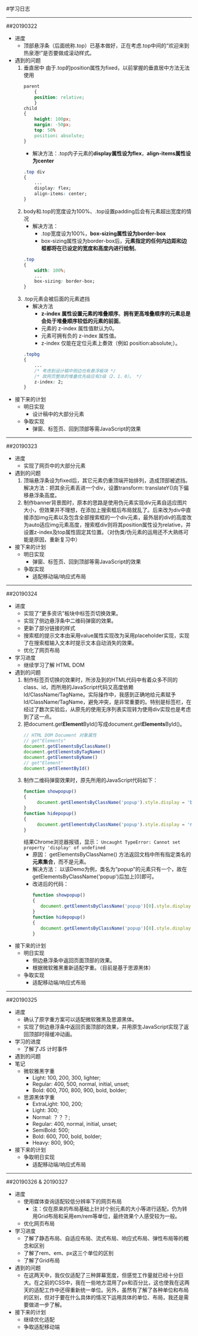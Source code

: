 #学习日志

---

##20190322

- 进度
    - 顶部悬浮条（后面统称.top）已基本做好，正在考虑.top中间的“欢迎来到热泉港!”是否要做成滚动样式。
- 遇到的问题
    1. 垂直居中
        由于.top的position属性为fixed，以前掌握的垂直居中方法无法使用
        ```css
        parent
            {
            position: relative;
            }
        child
        {
            height: 100px;
            margin: -50px;
            top: 50%
            position: absolute;
        }
        ```
        - 解决方法：.top内子元素的**display属性设为flex**，**align-items属性设为center**
        ```CSS
        .top div
        {
            ...
            display: flex;
            align-items: center;
        }
        ```
    2. body和.top的宽度设为100%、.top设置padding后会有元素超出宽度的情况
        - 解决方法：
            - .top宽度设为100%，**box-sizing属性设为border-box**
            - box-sizing属性设为border-box后，**元素指定的任何内边距和边框都将在已设定的宽度和高度内进行绘制**。
        ```css
        .top
        {
            width: 100%;
            ...
            box-sizing: border-box; 
        }
        ```
    3. .top元素会被后面的元素遮挡       
        - 解决方法
            - **z-index 属性设置元素的堆叠顺序**。**拥有更高堆叠顺序的元素总是会处于堆叠顺序较低的元素的前面**。
            - 元素的 z-index 属性值默认为0。
            - 元素可拥有负的 z-index 属性值。
            - z-index 仅能在定位元素上奏效（例如 position:absolute;）。
        ```CSS
        .topbg
        {
            ...
            /* 考虑到设计稿中侧边也有悬浮板块 */
            /* 故网页整体的堆叠优先级应有3级（2、1、0）。 */
            z-index: 2;
        }
        ```
- 接下来的计划
    - 明日实现
        - 设计稿中的大部分元素
    - 争取实现
        - 弹窗、标签页、回到顶部等需JavaScript的效果

---

##20190323

- 进度
    - 实现了网页中的大部分元素
- 遇到的问题
    1. 顶端悬浮条设为fixed后，其它元素仍重顶端开始排列，造成顶部被遮挡。解决方法：把其余元素丢进一个div，设置transform: translateY()向下偏移悬浮条高度。
    2. 制作banner背景图时，原本的思路是使用伪元素实现div元素自适应图片大小，但效果并不理想，在添加上搜索框后布局就乱了。后来改为div中直接添加img元素以及包含全部搜索框的一个div元素，最外层的div的高度改为auto适应img元素高度，搜索框div则将其position属性设为relative，并设置z-index及top属性固定其位置。（对伪类/伪元素的运用还不大熟练可能是原因，重新复习中）
- 接下来的计划
    - 明日实现
        - 弹窗、标签页、回到顶部等需JavaScript的效果
    - 争取实现
        - 适配移动端/响应式布局

---

##20190324

- 进度
    - 实现了“更多资讯”板块中标签页切换效果。
    - 实现了侧边悬浮条中二维码弹窗的效果。
    - 更新了部分链接的样式
    - 搜索框的提示文本由采用value属性实现改为采用placeholder实现，实现了在搜索框输入文本时提示文本自动消失的效果。
    - 优化了网页布局
- 学习进度
    - 继续学习了解 HTML DOM
- 遇到的问题
    1. 制作标签页切换的效果时，所涉及到的HTML代码中有着众多不同的class、id，而所用的JavaScript代码又高度依赖Id/ClassName/TagName。实际操作中，我感到正确地给元素赋予Id/ClassName/TagName，避免冲突，是非常重要的。特别是标签栏，在经过了数次实验后，从原先的使用无序列表实现转为使用div实现也是考虑到了这一点。
    2. 把document.get**Element**ById()写成document.get**Elements**ById()。
       ```JavaScript
       // HTML DOM Document 对象属性
       // get"Elements"
       document.getElementsByClassName()
       document.getElementsByTagName()
       document.getElementsByName()
       // get"Element"
       document.getElementById()
       ```
    3. 制作二维码弹窗效果时，原先所用的JavaScript代码如下：
       ```JavaScript
       function showpopup()
       {
            document.getElementsByClassName('popup').style.display = 'block';
       }
       function hidepopup()
       {
            document.getElementsByClassName('popup').style.display = 'none';
       }
       ```
       结果Chrome浏览器报错，显示：
       `Uncaught TypeError: Cannot set property 'display' of undefined`
       - 原因： getElementsByClassName() 方法返回文档中所有指定类名的**元素集合**，而不是元素。
       - 解决方法： 以该Demo为例，类名为“popup”的元素只有一个，故在getElementsByClassName('popup')后加上[0]即可。
       - 改进后的代码：
         ```JavaScript
         function showpopup()
         {
            document.getElementsByClassName('popup')[0].style.display = 'block';
         }
         function hidepopup()
         {
            document.getElementsByClassName('popup')[0].style.display = 'none';
         }
         ```
- 接下来的计划
    - 明日实现
        - 侧边悬浮条中返回页面顶部的效果。
        - 根据微软雅黑重新适配字重。（目前是基于思源黑体）
    - 争取实现
        - 适配移动端/响应式布局

---

##20190325

- 进度
    - 确认了原字重方案可以适配微软雅黑及思源黑体。
    - 实现了侧边悬浮条中返回页面顶部的效果，并用原生JavaScript实现了返回顶部时得缓冲动画。
- 学习的进度
    - 了解了JS 计时事件
- 遇到的问题
- 笔记
    - 微软雅黑字重
        - Light: 100, 200, 300, lighter;
        - Regular: 400, 500, normal, initial, unset;
        - Bold: 600, 700, 800, 900, bold, bolder;
    - 思源黑体字重
        - ExtraLight: 100, 200;
        - Light: 300;
        - Normal: ？？？;
        - Regular: 400, normal, initial, unset;
        - SemiBold: 500;
        - Bold: 600, 700, bold, bolder;
        - Heavy: 800, 900;
- 接下来的计划
    - 争取明日实现
        - 适配移动端/响应式布局

---

##20190326 & 20190327

- 进度
    - 使用媒体查询适配较低分辨率下的网页布局
        - 注：仅在原来的布局基础上针对个别元素的大小等进行适配，仍为转用Grid布局和采用em/rem等单位，最终效果个人感受较为一般。
    - 优化网页布局
- 学习进度
    - 了解了静态布局、自适应布局、流式布局、响应式布局、弹性布局等的概念和区别
    - 了解了rem、em、px这三个单位的区别
    - 了解了Grid布局
- 遇到的问题
    - 在这两天中，我仅仅适配了三种屏幕宽度，但感觉工作量就已经十分巨大。在之前的CSS中，我在一些地方混用了px和百分比，这也使我在这两天的适配工作中还得重新统一单位。另外，虽然有了解了各种单位和布局的区别，但对于要在什么具体的情况下运用具体的单位、布局，我还是需要做进一步了解。
- 接下来的计划
    - 继续优化适配
    - 争取适配移动端
